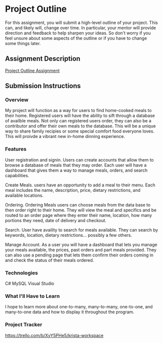 # Project Outline
For this assignment, you will submit a high-level outline of your project. This can, and likely will, change over time. In particular, your mentor will provide direction and feedback to help sharpen your ideas. So don't worry if you feel unsure about some aspects of the outline or if you have to change some things later.

## Assignment Description
[Project Outline Assignment](https://education.launchcode.org/liftoff/modules/assignments/project-outline)

## Submission Instructions

### Overview
My project will function as a way for users to find home-cooked meals to their home. Registered users will have the ability to sift through a database of availble meals. Not only can registered users order, they can also be a contributor and offer their own meals to the database. This will be a unique way to share family recipies or some special comfort food everyone loves. This will proivde a vibrant new in-home dinning experience.

### Features
User registration and signin. Users can create accounts that allow them to browse a database of meals that they may order. Each user will have a dashboard that gives them a way to manage meals, orders, and search capabilities. 

Create Meals. users have an opportunity to add a meal to their menu. Each meal includes the name, description, price, dietary restrictions, and available locations.

Ordering. Ordering Meals users can choose meals from the data base to then order right to their home. They will view the meal and specifics and be routed to an order page where they enter their name, location, how many portions they need, date of delivery and checkout.

Search. User have availity to search for meals available. They can search by keywords, location, dietary restrictions... possibly a few others. 

Manage Account. As a user you will have a dashboard that lets you manage your meals available, the prices, past orders and part meals provided. They can also use a pending page that lets them confirm their orders coming in and check the status of their meals ordered. 


### Technologies
C#
MySQL
Visual Studio

### What I'll Have to Learn
I hope to learn more about one-to-many, many-to-many, one-to-one, and many-to-one data and how to display it throughout the program. 

### Project Tracker
https://trello.com/b/XyY5PHe5/krista-workspace
